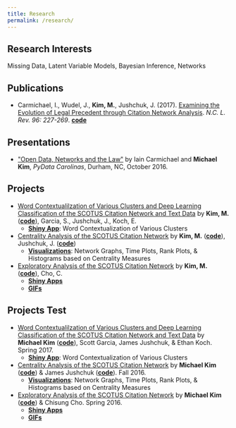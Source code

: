 ```yaml
---
title: Research
permalink: /research/
---
```

## Research Interests
Missing Data, Latent Variable Models, Bayesian Inference, Networks

## Publications
- Carmichael, I., Wudel, J., **Kim, M.**, Jushchuk, J. (2017). [Examining the Evolution of Legal Precedent through Citation Network Analysis](https://scholarship.law.unc.edu/cgi/viewcontent.cgi?referer=&httpsredir=1&article=5717&context=nclr). *N.C. L. Rev. 96: 227-269*. [**code**](https://github.com/idc9/law-net)

## Presentations
- ["Open Data, Networks and the Law"](https://www.youtube.com/watch?v=AP7_godzwVI) by Iain Carmichael and **Michael Kim**, *PyData Carolinas*, Durham, NC, October 2016.

## Projects
- [Word Contextualilzation of Various Clusters and Deep Learning Classification of the SCOTUS Citation Network and Text Data](https://michaelkkim.github.io/pdf/stor496/report_sp17.pdf) by **Kim, M.** ([**code**](https://github.com/idc9/law-net/tree/michael2)), Garcia, S., Jushchuk, J., Koch, E.
  - [**Shiny App**](https://scottgarcia.shinyapps.io/Scotus_Clustering/): Word Contextualization of Various Clusters
- [Centrality Analysis of the SCOTUS Citation Network](https://michaelkkim.github.io/pdf/stor496/report_fa16.pdf) by **Kim, M.** ([**code**](https://github.com/brschneidE3/LegalNetworks/tree/michael2)), Jushchuk, J. ([**code**](https://github.com/idc9/law-net/tree/jamesjushchuk/explore/James))
  - [**Visualizations**](https://github.com/brschneidE3/LegalNetworks/blob/michael2/python_code/SCOTUS_visuals.ipynb): Network Graphs, Time Plots, Rank Plots, & Histograms based on Centrality Measures
- [Exploratory Analysis of the SCOTUS Citation Network](https://michaelkkim.github.io/pdf/stor496/report_sp16.pdf) by **Kim, M.** ([**code**](https://github.com/UNCscotus/scotus)), Cho, C.
  - [**Shiny Apps**](https://michaelkkim.github.io/research/shiny_apps)
  - [**GIFs**](https://michaelkkim.github.io/research/gifs)

## Projects Test
- [Word Contextualilzation of Various Clusters and Deep Learning Classification of the SCOTUS Citation Network and Text Data](https://michaelkkim.github.io/pdf/stor496/report_sp17.pdf) by **Michael Kim** ([**code**](https://github.com/idc9/law-net/tree/michael2)), Scott Garcia, James Jushchuk, & Ethan Koch. Spring 2017.
  - [**Shiny App**](https://scottgarcia.shinyapps.io/Scotus_Clustering/): Word Contextualization of Various Clusters
- [Centrality Analysis of the SCOTUS Citation Network](https://michaelkkim.github.io/pdf/stor496/report_fa16.pdf) by **Michael Kim** ([**code**](https://github.com/brschneidE3/LegalNetworks/tree/michael2)) & James Jushchuk ([**code**](https://github.com/idc9/law-net/tree/jamesjushchuk/explore/James)). Fall 2016.
  - [**Visualizations**](https://github.com/brschneidE3/LegalNetworks/blob/michael2/python_code/SCOTUS_visuals.ipynb): Network Graphs, Time Plots, Rank Plots, & Histograms based on Centrality Measures
- [Exploratory Analysis of the SCOTUS Citation Network](https://michaelkkim.github.io/pdf/stor496/report_sp16.pdf) by **Michael Kim** ([**code**](https://github.com/UNCscotus/scotus)) & Chisung Cho. Spring 2016.
  - [**Shiny Apps**](https://michaelkkim.github.io/research/shiny_apps)
  - [**GIFs**](https://michaelkkim.github.io/research/gifs)
